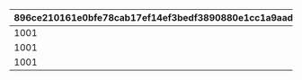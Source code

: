 |896ce210161e0bfe78cab17ef14ef3bedf3890880e1cc1a9aad06d98ecacbc78|5abb5e883605f07a967afdc5c57969cf689e0ac724309ec04e1082076587b5a9|175216f6d562c1728745bc3becfb377b3dafa2921b0731681e91239797ae9e85|1464f71d793d0721e8f26a23658e488c424eb2e9f9b953bd78e9d9dbdd68c4aa|07b620b63ca8b22b1677d0a2a3d2aecf1b5a8b5157f62a576137fae8245cee77|5ceb5717855fd59d86d57de1528af4a74d3e3c1151ef00a471c511b7eb17c44b|6fd6cdf72dd3408180e6e411c5f9bdef9b777b4d1a5ac4be19aa979062bc23db|4152231925c28495bfda3aaa00e44bf05b4fd16956596adab72e32896ce82387|c08c342399cd76c2fc8470c8ad4709364701f6d5d4cc6fc9c7c58177cf9fd6b6|
| --- | --- | --- | --- | --- | --- | --- | --- | --- |
|1001|2001|1|1|3|1001|2201|15|2101|
|1001|2001|2|1|3|1101|2201|15|2101|
|1001|2001|3|1|6|1101|2201|15|2101|